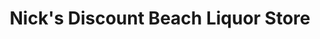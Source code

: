 ---
title: "Nick's Discount Beach Liquor Store"
url: /fort-myers-beach/nicks-discount-beach-liquor-store/
shop: Spirituosen
---